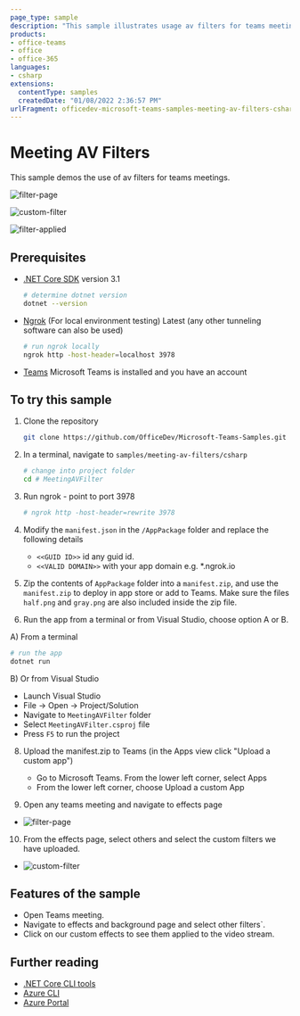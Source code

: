 ```yaml
---
page_type: sample
description: "This sample illustrates usage av filters for teams meeting."
products:
- office-teams
- office
- office-365
languages:
- csharp
extensions:
  contentType: samples
  createdDate: "01/08/2022 2:36:57 PM"
urlFragment: officedev-microsoft-teams-samples-meeting-av-filters-csharp
---
```


# Meeting AV Filters

This sample demos the use of av filters for teams meetings. 

![filter-page](MeetingAVFilter/Images/MeetingFilterPage.png)

![custom-filter](MeetingAVFilter/Images/CustomFilters.png)

![filter-applied](MeetingAVFilter/Images/FilterApplied.png)


## Prerequisites

- [.NET Core SDK](https://dotnet.microsoft.com/download) version 3.1

  ```bash
  # determine dotnet version
  dotnet --version
  ```

- [Ngrok](https://ngrok.com/download) (For local environment testing) Latest (any other tunneling software can also be used)
  ```bash
  # run ngrok locally
  ngrok http -host-header=localhost 3978
  ```

- [Teams](https://teams.microsoft.com) Microsoft Teams is installed and you have an account

## To try this sample

1) Clone the repository
   ```bash
   git clone https://github.com/OfficeDev/Microsoft-Teams-Samples.git
   ```

3) In a terminal, navigate to `samples/meeting-av-filters/csharp`

    ```bash
    # change into project folder
    cd # MeetingAVFilter
    ```
4) Run ngrok - point to port 3978

    ```bash
    # ngrok http -host-header=rewrite 3978
    ```
5) Modify the `manifest.json` in the `/AppPackage` folder and replace the following details
   - `<<GUID ID>>` id any guid id.
   - `<<VALID DOMAIN>>` with your app domain e.g. *.ngrok.io

6) Zip the contents of `AppPackage` folder into a `manifest.zip`, and use the `manifest.zip` to deploy in app store or add to Teams. Make sure the files `half.png` and `gray.png` are also included inside the zip file.

7) Run the app from a terminal or from Visual Studio, choose option A or B.

  A) From a terminal

  ```bash
  # run the app
  dotnet run
  ```

  B) Or from Visual Studio

  - Launch Visual Studio
  - File -> Open -> Project/Solution
  - Navigate to `MeetingAVFilter` folder
  - Select `MeetingAVFilter.csproj` file
  - Press `F5` to run the project

8) Upload the manifest.zip to Teams (in the Apps view click "Upload a custom app")
   - Go to Microsoft Teams. From the lower left corner, select Apps
   - From the lower left corner, choose Upload a custom App

9) Open any teams meeting and navigate to effects page
 -  ![filter-page](MeetingAVFilter/Images/MeetingFilterPage.png)

10) From the effects page, select others and select the custom filters we have uploaded.
 - ![custom-filter](MeetingAVFilter/Images/CustomFilters.png)

## Features of the sample

- Open Teams meeting.
- Navigate to effects and background page and select other filters`.
- Click on our custom effects to see them applied to the video stream.

## Further reading

- [.NET Core CLI tools](https://docs.microsoft.com/en-us/dotnet/core/tools/?tabs=netcore2x)
- [Azure CLI](https://docs.microsoft.com/cli/azure/?view=azure-cli-latest)
- [Azure Portal](https://portal.azure.com)
